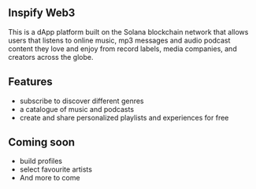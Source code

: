 ## Inspify Web3

This is a dApp platform built on the Solana blockchain network that allows users that listens to online music, mp3 messages and audio podcast content they love and enjoy from record labels, media companies, and creators across the globe.


## Features

- subscribe to discover different genres 
- a catalogue of music and podcasts
- create and share personalized playlists and experiences for free

## Coming soon

- build profiles
- select favourite artists
- And more to come
